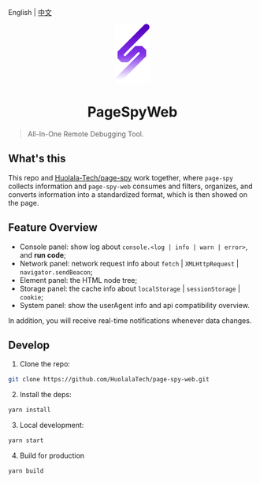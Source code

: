 [page-spy]: https://github.com/HuolalaTech/page-spy.git 'page-spy'

English | [中文](./README_CN.md)

<p align="center">
  <img src="./logo.svg" height="120" />
</p>

<h1 align="center">PageSpyWeb</h1>

> All-In-One Remote Debugging Tool.

## What's this

This repo and [Huolala-Tech/page-spy][page-spy] work together, where `page-spy` collects information and `page-spy-web` consumes and filters, organizes, and converts information into a standardized format, which is then showed on the page.

## Feature Overview

- Console panel: show log about `console.<log | info | warn | error>`, and **run code**;
- Network panel: network request info about `fetch` | `XMLHttpRequest` | `navigator.sendBeacon`;
- Element panel: the HTML node tree;
- Storage panel: the cache info about `localStorage` | `sessionStorage` | `cookie`;
- System panel: show the userAgent info and api compatibility overview.

In addition, you will receive real-time notifications whenever data changes.

## Develop

1. Clone the repo:

```bash
git clone https://github.com/HuolalaTech/page-spy-web.git
```

2. Install the deps:

```bash
yarn install
```

3. Local development:

```bash
yarn start
```

4. Build for production

```bash
yarn build
```
